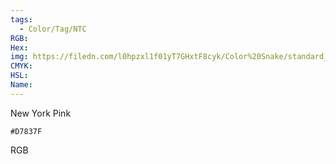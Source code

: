```yaml
---
tags:
  - Color/Tag/NTC
RGB:
Hex:
img: https://filedn.com/l0hpzxl1f01yT7GHxtF8cyk/Color%20Snake/standard_csv_to_svg//D7837F.svg
CMYK:
HSL:
Name:
---
```

New York Pink
```palette
#D7837F
```
RGB
